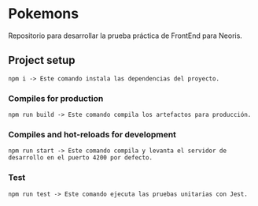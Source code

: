 # Pokemons
Repositorio para desarrollar la prueba práctica de FrontEnd para Neoris.
## Project setup
```
npm i -> Este comando instala las dependencias del proyecto.
```

### Compiles for production
```
npm run build -> Este comando compila los artefactos para producción.
```

### Compiles and hot-reloads for development
```
npm run start -> Este comando compila y levanta el servidor de desarrollo en el puerto 4200 por defecto.
```

### Test
```
npm run test -> Este comando ejecuta las pruebas unitarias con Jest.
